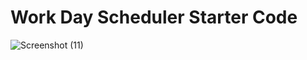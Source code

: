 # Work Day Scheduler Starter Code
![Screenshot (11)](https://github.com/ACFcoding/Adrian-Scheduler-5-27-23/assets/128546733/aaf73574-6c83-4453-989e-a2515e83eab3)
